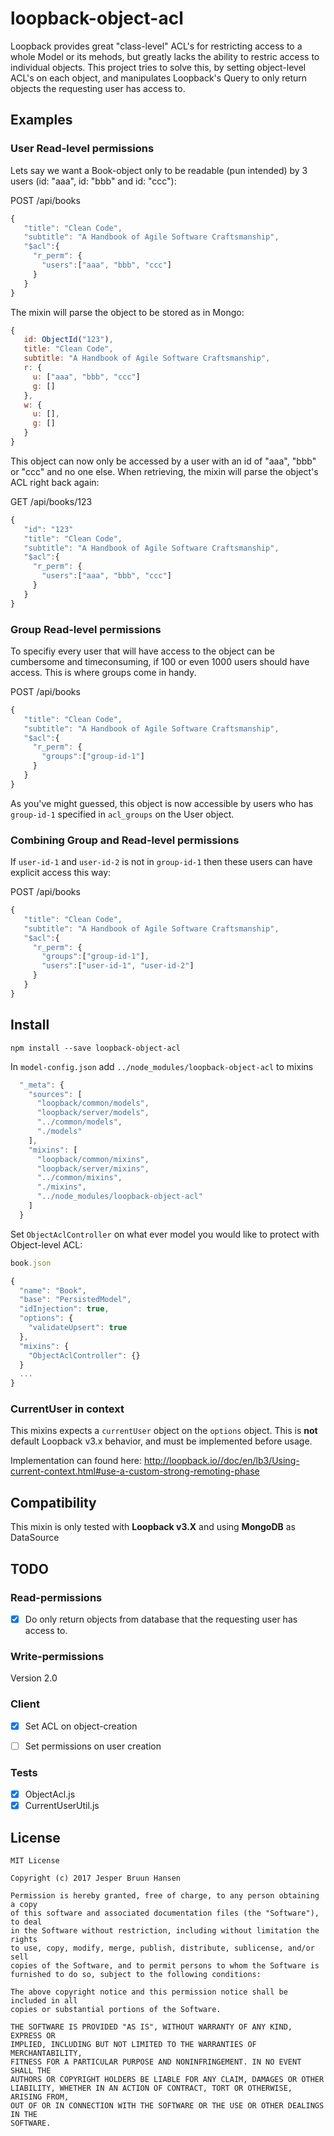 # loopback-object-acl
Loopback provides great "class-level" ACL's for restricting access to a whole Model or its mehods, but greatly lacks the ability to restric access to individual objects. This project tries to solve this, by setting object-level ACL's on each object, and manipulates Loopback's Query to only return objects the requesting user has access to.

## Examples

### User Read-level permissions
Lets say we want a Book-object only to be readable (pun intended) by 3 users (id: "aaa", id: "bbb" and id: "ccc"):

POST /api/books
```js
{
   "title": "Clean Code",
   "subtitle": "A Handbook of Agile Software Craftsmanship",
   "$acl":{
     "r_perm": {
       "users":["aaa", "bbb", "ccc"]
     }
   }
}
```

The mixin will parse the object to be stored as in Mongo:

```js
{
   id: ObjectId("123"),
   title: "Clean Code",
   subtitle: "A Handbook of Agile Software Craftsmanship",
   r: {
     u: ["aaa", "bbb", "ccc"]
     g: []
   },
   w: {
     u: [],
     g: []
   }
}
```
This object can now only be accessed by a user with an id of "aaa", "bbb" or "ccc" and no one else. When retrieving, the mixin will parse the object's ACL right back again:

GET /api/books/123
```js
{
   "id": "123"
   "title": "Clean Code",
   "subtitle": "A Handbook of Agile Software Craftsmanship",
   "$acl":{
     "r_perm": {
       "users":["aaa", "bbb", "ccc"]
     }
   }
}
```

### Group Read-level permissions
To specifiy every user that will have access to the object can be cumbersome and timeconsuming, if 100 or even 1000 users should have access. This is where groups come in handy.

POST /api/books
```js
{
   "title": "Clean Code",
   "subtitle": "A Handbook of Agile Software Craftsmanship",
   "$acl":{
     "r_perm": {
       "groups":["group-id-1"]
     }
   }
}
```

As you've might guessed, this object is now accessible by users who has `group-id-1` specified in `acl_groups` on the User object.

### Combining Group and Read-level permissions
If `user-id-1` and `user-id-2` is not in `group-id-1` then these users can have explicit access this way:

POST /api/books
```js
{
   "title": "Clean Code",
   "subtitle": "A Handbook of Agile Software Craftsmanship",
   "$acl":{
     "r_perm": {
       "groups":["group-id-1"],
       "users":["user-id-1", "user-id-2"]
     }
   }
}
```



## Install

```
npm install --save loopback-object-acl
```

In `model-config.json` add `../node_modules/loopback-object-acl` to mixins

```js
  "_meta": {
    "sources": [
      "loopback/common/models",
      "loopback/server/models",
      "../common/models",
      "./models"
    ],
    "mixins": [
      "loopback/common/mixins",
      "loopback/server/mixins",
      "../common/mixins",
      "./mixins",
      "../node_modules/loopback-object-acl"
    ]
  }
```

Set `ObjectAclController` on what ever model you would like to protect with Object-level ACL:

```js
book.json

{
  "name": "Book",
  "base": "PersistedModel",
  "idInjection": true,
  "options": {
    "validateUpsert": true
  },
  "mixins": {
    "ObjectAclController": {}
  }
  ...
}
```
### CurrentUser in context
This mixins expects a `currentUser` object on the `options` object. This is **not** default Loopback v3.x behavior, and must be implemented before usage.

Implementation can found here: http://loopback.io//doc/en/lb3/Using-current-context.html#use-a-custom-strong-remoting-phase

## Compatibility
This mixin is only tested with **Loopback v3.X** and using **MongoDB** as DataSource

## TODO

### Read-permissions
- [x] Do only return objects from database that the requesting user has access to.

### Write-permissions
Version 2.0

### Client
- [x] Set ACL on object-creation
- [ ] Set permissions on user creation


### Tests
- [x] ObjectAcl.js
- [x] CurrentUserUtil.js

## License
```
MIT License

Copyright (c) 2017 Jesper Bruun Hansen

Permission is hereby granted, free of charge, to any person obtaining a copy
of this software and associated documentation files (the "Software"), to deal
in the Software without restriction, including without limitation the rights
to use, copy, modify, merge, publish, distribute, sublicense, and/or sell
copies of the Software, and to permit persons to whom the Software is
furnished to do so, subject to the following conditions:

The above copyright notice and this permission notice shall be included in all
copies or substantial portions of the Software.

THE SOFTWARE IS PROVIDED "AS IS", WITHOUT WARRANTY OF ANY KIND, EXPRESS OR
IMPLIED, INCLUDING BUT NOT LIMITED TO THE WARRANTIES OF MERCHANTABILITY,
FITNESS FOR A PARTICULAR PURPOSE AND NONINFRINGEMENT. IN NO EVENT SHALL THE
AUTHORS OR COPYRIGHT HOLDERS BE LIABLE FOR ANY CLAIM, DAMAGES OR OTHER
LIABILITY, WHETHER IN AN ACTION OF CONTRACT, TORT OR OTHERWISE, ARISING FROM,
OUT OF OR IN CONNECTION WITH THE SOFTWARE OR THE USE OR OTHER DEALINGS IN THE
SOFTWARE.
```
